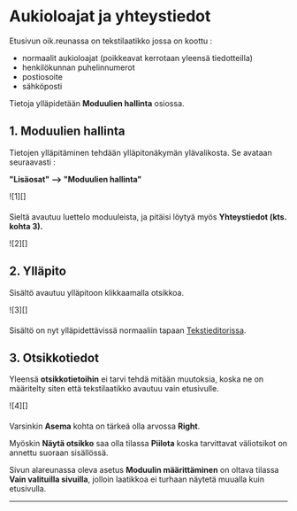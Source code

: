 # Aukioloajat ja yhteystiedot

Etusivun oik.reunassa on tekstilaatikko jossa on koottu :

* normaalit aukioloajat (poikkeavat kerrotaan yleensä tiedotteilla)
* henkilökunnan puhelinnumerot
* postiosoite
* sähköposti

Tietoja ylläpidetään __Moduulien hallinta__ osiossa.

## 1. Moduulien hallinta

Tietojen ylläpitäminen tehdään ylläpitonäkymän ylävalikosta. Se avataan seuraavasti :

__"Lisäosat" --> "Moduulien hallinta"__

<figure class="fig-n border" style="margin:0 0 20px 0">
![1][]
</figure>

Sieltä avautuu luettelo moduuleista, ja pitäisi löytyä myös __Yhteystiedot  (kts. kohta 3).__

<figure class="fig-n border" style="margin:0 0 20px 0">
![2][]
</figure>

## 2. Ylläpito

Sisältö avautuu ylläpitoon klikkaamalla otsikkoa.

<figure class="fig-n border" style="margin:0 0 20px 0">
![3][]
</figure>

Sisältö on nyt ylläpidettävissä normaaliin tapaan [Tekstieditorissa][10].

## 3. Otsikkotiedot

Yleensä __otsikkotietoihin__ ei tarvi tehdä mitään muutoksia, koska ne on määritelty siten että
tekstilaatikko avautuu vain etusivulle.

<figure class="fig-n border" style="margin:0 0 20px 0">
![4][]
</figure>

Varsinkin __Asema__ kohta on tärkeä olla arvossa __Right__.

Myöskin __Näytä otsikko__ saa olla tilassa __Piilota__ koska tarvittavat väliotsikot
on annettu suoraan sisällössä.

Sivun alareunassa oleva asetus __Moduulin määrittäminen__ on oltava tilassa __Vain valituilla sivuilla__,
jolloin laatikkoa ei turhaan näytetä muualla kuin etusivulla.

----

[1]: kuvat/kuva57.png "Ruutumalli"
[2]: kuvat/kuva58.png "Ruutumalli"
[3]: kuvat/kuva59.png "Ruutumalli"
[4]: kuvat/kuva60.png "Ruutumalli"
[10]: pages/tekstieditorin-kaytto.md
